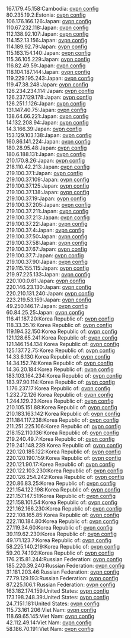 167.179.45.158:Cambodia: [ovpn config](vpn/167_179_45_158.ovpn)  
80.235.19.2:Estonia: [ovpn config](vpn/80_235_19_2.ovpn)  
106.176.166.126:Japan: [ovpn config](vpn/106_176_166_126.ovpn)  
110.67.232.118:Japan: [ovpn config](vpn/110_67_232_118.ovpn)  
112.138.92.107:Japan: [ovpn config](vpn/112_138_92_107.ovpn)  
114.152.13.156:Japan: [ovpn config](vpn/114_152_13_156.ovpn)  
114.189.92.79:Japan: [ovpn config](vpn/114_189_92_79.ovpn)  
115.163.154.140:Japan: [ovpn config](vpn/115_163_154_140.ovpn)  
115.36.105.229:Japan: [ovpn config](vpn/115_36_105_229.ovpn)  
116.82.49.59:Japan: [ovpn config](vpn/116_82_49_59.ovpn)  
118.104.187.144:Japan: [ovpn config](vpn/118_104_187_144.ovpn)  
119.229.195.243:Japan: [ovpn config](vpn/119_229_195_243.ovpn)  
119.47.38.248:Japan: [ovpn config](vpn/119_47_38_248.ovpn)  
126.234.234.114:Japan: [ovpn config](vpn/126_234_234_114.ovpn)  
126.237.129.178:Japan: [ovpn config](vpn/126_237_129_178.ovpn)  
126.251.1.126:Japan: [ovpn config](vpn/126_251_1_126.ovpn)  
131.147.40.75:Japan: [ovpn config](vpn/131_147_40_75.ovpn)  
138.64.66.221:Japan: [ovpn config](vpn/138_64_66_221.ovpn)  
14.132.208.94:Japan: [ovpn config](vpn/14_132_208_94.ovpn)  
14.3.166.39:Japan: [ovpn config](vpn/14_3_166_39.ovpn)  
153.129.103.138:Japan: [ovpn config](vpn/153_129_103_138.ovpn)  
160.86.141.224:Japan: [ovpn config](vpn/160_86_141_224.ovpn)  
180.28.95.48:Japan: [ovpn config](vpn/180_28_95_48.ovpn)  
180.6.188.131:Japan: [ovpn config](vpn/180_6_188_131.ovpn)  
210.170.8.26:Japan: [ovpn config](vpn/210_170_8_26.ovpn)  
218.110.42.213:Japan: [ovpn config](vpn/218_110_42_213.ovpn)  
219.100.37.1:Japan: [ovpn config](vpn/219_100_37_1.ovpn)  
219.100.37.109:Japan: [ovpn config](vpn/219_100_37_109.ovpn)  
219.100.37.125:Japan: [ovpn config](vpn/219_100_37_125.ovpn)  
219.100.37.138:Japan: [ovpn config](vpn/219_100_37_138.ovpn)  
219.100.37.19:Japan: [ovpn config](vpn/219_100_37_19.ovpn)  
219.100.37.205:Japan: [ovpn config](vpn/219_100_37_205.ovpn)  
219.100.37.211:Japan: [ovpn config](vpn/219_100_37_211.ovpn)  
219.100.37.213:Japan: [ovpn config](vpn/219_100_37_213.ovpn)  
219.100.37.22:Japan: [ovpn config](vpn/219_100_37_22.ovpn)  
219.100.37.4:Japan: [ovpn config](vpn/219_100_37_4.ovpn)  
219.100.37.50:Japan: [ovpn config](vpn/219_100_37_50.ovpn)  
219.100.37.58:Japan: [ovpn config](vpn/219_100_37_58.ovpn)  
219.100.37.67:Japan: [ovpn config](vpn/219_100_37_67.ovpn)  
219.100.37.7:Japan: [ovpn config](vpn/219_100_37_7.ovpn)  
219.100.37.90:Japan: [ovpn config](vpn/219_100_37_90.ovpn)  
219.115.155.115:Japan: [ovpn config](vpn/219_115_155_115.ovpn)  
219.97.225.133:Japan: [ovpn config](vpn/219_97_225_133.ovpn)  
220.100.0.61:Japan: [ovpn config](vpn/220_100_0_61.ovpn)  
220.146.23.130:Japan: [ovpn config](vpn/220_146_23_130.ovpn)  
220.210.131.240:Japan: [ovpn config](vpn/220_210_131_240.ovpn)  
223.219.53.159:Japan: [ovpn config](vpn/223_219_53_159.ovpn)  
49.250.146.17:Japan: [ovpn config](vpn/49_250_146_17.ovpn)  
60.84.25.25:Japan: [ovpn config](vpn/60_84_25_25.ovpn)  
116.41.187.20:Korea Republic of: [ovpn config](vpn/116_41_187_20.ovpn)  
118.33.35.16:Korea Republic of: [ovpn config](vpn/118_33_35_16.ovpn)  
119.194.32.150:Korea Republic of: [ovpn config](vpn/119_194_32_150.ovpn)  
121.128.65.241:Korea Republic of: [ovpn config](vpn/121_128_65_241.ovpn)  
121.146.154.134:Korea Republic of: [ovpn config](vpn/121_146_154_134.ovpn)  
125.137.72.75:Korea Republic of: [ovpn config](vpn/125_137_72_75.ovpn)  
14.33.6.130:Korea Republic of: [ovpn config](vpn/14_33_6_130.ovpn)  
14.34.152.74:Korea Republic of: [ovpn config](vpn/14_34_152_74.ovpn)  
14.36.20.184:Korea Republic of: [ovpn config](vpn/14_36_20_184.ovpn)  
183.103.164.234:Korea Republic of: [ovpn config](vpn/183_103_164_234.ovpn)  
183.97.90.114:Korea Republic of: [ovpn config](vpn/183_97_90_114.ovpn)  
1.176.237.17:Korea Republic of: [ovpn config](vpn/1_176_237_17.ovpn)  
1.232.72.126:Korea Republic of: [ovpn config](vpn/1_232_72_126.ovpn)  
1.244.129.23:Korea Republic of: [ovpn config](vpn/1_244_129_23.ovpn)  
210.105.151.88:Korea Republic of: [ovpn config](vpn/210_105_151_88.ovpn)  
210.183.163.142:Korea Republic of: [ovpn config](vpn/210_183_163_142.ovpn)  
211.184.117.238:Korea Republic of: [ovpn config](vpn/211_184_117_238.ovpn)  
211.251.225.106:Korea Republic of: [ovpn config](vpn/211_251_225_106.ovpn)  
218.152.110.136:Korea Republic of: [ovpn config](vpn/218_152_110_136.ovpn)  
219.240.49.7:Korea Republic of: [ovpn config](vpn/219_240_49_7.ovpn)  
219.241.148.239:Korea Republic of: [ovpn config](vpn/219_241_148_239.ovpn)  
220.120.185.122:Korea Republic of: [ovpn config](vpn/220_120_185_122.ovpn)  
220.120.190.159:Korea Republic of: [ovpn config](vpn/220_120_190_159.ovpn)  
220.121.90.17:Korea Republic of: [ovpn config](vpn/220_121_90_17.ovpn)  
220.122.103.230:Korea Republic of: [ovpn config](vpn/220_122_103_230.ovpn)  
220.126.254.242:Korea Republic of: [ovpn config](vpn/220_126_254_242.ovpn)  
220.86.83.25:Korea Republic of: [ovpn config](vpn/220_86_83_25.ovpn)  
221.154.122.198:Korea Republic of: [ovpn config](vpn/221_154_122_198.ovpn)  
221.157.147.51:Korea Republic of: [ovpn config](vpn/221_157_147_51.ovpn)  
221.158.101.54:Korea Republic of: [ovpn config](vpn/221_158_101_54.ovpn)  
221.162.166.230:Korea Republic of: [ovpn config](vpn/221_162_166_230.ovpn)  
222.108.165.85:Korea Republic of: [ovpn config](vpn/222_108_165_85.ovpn)  
222.110.184.80:Korea Republic of: [ovpn config](vpn/222_110_184_80.ovpn)  
27.119.34.60:Korea Republic of: [ovpn config](vpn/27_119_34_60.ovpn)  
39.119.62.230:Korea Republic of: [ovpn config](vpn/39_119_62_230.ovpn)  
49.171.123.7:Korea Republic of: [ovpn config](vpn/49_171_123_7.ovpn)  
58.225.140.219:Korea Republic of: [ovpn config](vpn/58_225_140_219.ovpn)  
59.20.74.192:Korea Republic of: [ovpn config](vpn/59_20_74_192.ovpn)  
176.215.81.244:Russian Federation: [ovpn config](vpn/176_215_81_244.ovpn)  
185.220.39.240:Russian Federation: [ovpn config](vpn/185_220_39_240.ovpn)  
31.181.203.46:Russian Federation: [ovpn config](vpn/31_181_203_46.ovpn)  
77.79.129.193:Russian Federation: [ovpn config](vpn/77_79_129_193.ovpn)  
87.225.106.1:Russian Federation: [ovpn config](vpn/87_225_106_1.ovpn)  
163.182.174.159:United States: [ovpn config](vpn/163_182_174_159.ovpn)  
173.198.248.39:United States: [ovpn config](vpn/173_198_248_39.ovpn)  
24.7.151.181:United States: [ovpn config](vpn/24_7_151_181.ovpn)  
115.73.161.206:Viet Nam: [ovpn config](vpn/115_73_161_206.ovpn)  
118.69.65.145:Viet Nam: [ovpn config](vpn/118_69_65_145.ovpn)  
42.112.49.14:Viet Nam: [ovpn config](vpn/42_112_49_14.ovpn)  
58.186.70.191:Viet Nam: [ovpn config](vpn/58_186_70_191.ovpn)  
